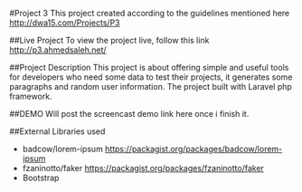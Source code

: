 #Project 3
This project created according to the guidelines mentioned here <http://dwa15.com/Projects/P3>

##Live Project
To view the project live, follow this link <http://p3.ahmedsaleh.net/>

##Project Description
This project is about offering simple and useful tools for developers who need some data to test their projects, it generates some paragraphs and random user information.
The project built with Laravel php framework.

##DEMO
Will post the screencast demo link here once i finish it.


##External Libraries used
* badcow/lorem-ipsum <https://packagist.org/packages/badcow/lorem-ipsum>
* fzaninotto/faker <https://packagist.org/packages/fzaninotto/faker>
* Bootstrap
